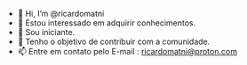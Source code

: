 - 👋 Hi, I’m @ricardomatni
- 👀 Estou interessado em adquirir conhecimentos. 
- 🌱 Sou iniciante. 
- 💞️ Tenho o objetivo de contribuir com a comunidade. 
- 📫 Entre em contato pelo E-mail : ricardomatni@proton.com

<!---
ricardomatni/ricardomatni is a ✨ special ✨ repository because its `README.md` (this file) appears on your GitHub profile.
You can click the Preview link to take a look at your changes.
--->
